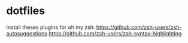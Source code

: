 # dotfiles

Install theses plugins for oh my zsh:
https://github.com/zsh-users/zsh-autosuggestions
https://github.com/zsh-users/zsh-syntax-highlighting
